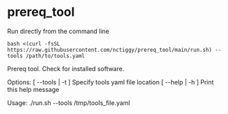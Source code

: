 # prereq_tool

Run directly from the command line
```
bash <(curl -fsSL https://raw.githubusercontent.com/nctiggy/prereq_tool/main/run.sh) --tools /path/to/tools.yaml
```

Prereq tool. Check for installed software.

Options:
  [ --tools | -t ]    Specify tools yaml file location
  [ --help | -h ]     Print this help message

Usage:
  ./run.sh --tools /tmp/tools_file.yaml
